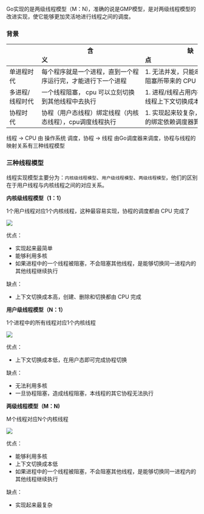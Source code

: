 Go实现的是两级线程模型（M：N)，准确的说是GMP模型，是对两级线程模型的改进实现，使它能够更加灵活地进行线程之间的调度。

### 背景

|                 | 含义                                                         | 缺点                                                     |
| --------------- | ------------------------------------------------------------ | -------------------------------------------------------- |
| 单进程时代      | 每个程序就是一个进程，直到一个程序运行完，才能进行下一个进程 | 1. 无法并发，只能串行   2. 进程阻塞所带来的 CPU 时间浪费 |
| 多进程/线程时代 | 一个线程阻塞， cpu 可以立刻切换到其他线程中去执行            | 1. 进程/线程占用内存高  2. 进程/线程上下文切换成本高     |
| 协程时代        | 协程（用户态线程）绑定线程（内核态线程），cpu调度线程执行    | 1. 实现起来较复杂，协程和线程的绑定依赖调度器算法        |

线程 -> CPU 由 操作系统 调度，协程 -> 线程 由Go调度器来调度，协程与线程的映射关系有三种线程模型

### 三种线程模型

线程实现模型主要分为：`内核级线程模型`、`用户级线程模型`、`两级线程模型`，他们的区别在于用户线程与内核线程之间的对应关系。

**内核级线程模型（1：1）**

1个用户线程对应1个内核线程，这种最容易实现，协程的调度都由 CPU 完成了

![](https://image-1302243118.cos.ap-beijing.myqcloud.com/imgcdn/ult_klt_1_1.jpg)

优点：

- 实现起来最简单
- 能够利用多核
- 如果进程中的一个线程被阻塞，不会阻塞其他线程，是能够切换同一进程内的其他线程继续执行

缺点：

- 上下文切换成本高，创建、删除和切换都由 CPU 完成

**用户级线程模型（N：1）**

1个进程中的所有线程对应1个内核线程

![](https://image-1302243118.cos.ap-beijing.myqcloud.com/imgcdn/ult_klt_n_1.jpg)

优点：

- 上下文切换成本低，在用户态即可完成协程切换

缺点：

- 无法利用多核
- 一旦协程阻塞，造成线程阻塞，本线程的其它协程无法执行

**两级线程模型（M：N)**

M个线程对应N个内核线程

![](https://image-1302243118.cos.ap-beijing.myqcloud.com/imgcdn/ult_klt_n_m.jpg)

优点：

- 能够利用多核
- 上下文切换成本低
- 如果进程中的一个线程被阻塞，不会阻塞其他线程，是能够切换同一进程内的其他线程继续执行

缺点：

- 实现起来最复杂